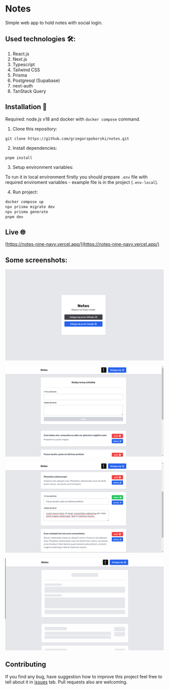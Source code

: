# Notes

Simple web app to hold notes with social login.

## Used technologies 🛠️:

1. React.js
2. Next.js
3. Typescript
4. Tailwind CSS
5. Prisma
6. Postgresql (Supabase)
7. next-auth
8. TanStack Query

## Installation 👷

Required: node.js v18 and docker with `docker compose` command.

1. Clone this repository:

```
git clone https://github.com/grzegorzpokorski/notes.git
```

2. Install dependencies:

```
pnpm install
```

3. Setup environment variables:

To run it in local environment firstly you should prepare `.env` file with required enviroment variables - example file is in the project (`.env-local`).

4. Run project:

```
docker compose up
npx prisma migrate dev
npx prisma generate
pnpm dev
```

## Live 🌐

[https://notes-nine-navy.vercel.app/](https://notes-nine-navy.vercel.app/)

## Some screenshots:

![](/screenshots/1-login-page.png?raw=true)

![](/screenshots/2-add-note-form.png?raw=true)

![](/screenshots/3-edit-note.png?raw=true)

![](/screenshots/4-skeleton.png?raw=true)

## Contributing

If you find any bug, have suggestion how to improve this project feel free to tell about it in [issues](https://github.com/grzegorzpokorski/grzegorzpokorski.pl/issues) tab. Pull requests also are welcoming.
